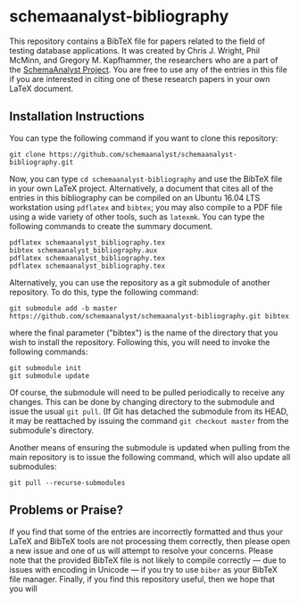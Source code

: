 # schemaanalyst-bibliography

This repository contains a BibTeX file for papers related to the field of
testing database applications. It was created by Chris J. Wright, Phil McMinn,
and Gregory M. Kapfhammer, the researchers who are a part of the [SchemaAnalyst
Project](http://www.schemaanalyst.org). You are free to use any of the entries
in this file if you are interested in citing one of these research papers in
your own LaTeX document.

## Installation Instructions

You can type the following command if you want to clone this repository:

```shell
git clone https://github.com/schemaanalyst/schemaanalyst-bibliography.git
```

Now, you can type `cd schemaanalyst-bibliography` and use the BibTeX file in
your own LaTeX project. Alternatively, a document that cites all of the entries
in this bibliography can be compiled on an Ubuntu 16.04 LTS workstation using
`pdflatex` and `bibtex`; you may also compile to a PDF file using a wide variety
of other tools, such as `latexmk`. You can type the following commands to create
the summary document.

```shell
pdflatex schemaanalyst_bibliography.tex
bibtex schemaanalyst_bibliography.aux
pdflatex schemaanalyst_bibliography.tex
pdflatex schemaanalyst_bibliography.tex
```

Alternatively, you can use the repository as a git submodule of another repository. To do this, type the following
command:

```shell
git submodule add -b master https://github.com/schemaanalyst/schemaanalyst-bibliography.git bibtex
```

where the final parameter ("bibtex") is the name of the directory that you wish to install the repository. Following
this, you will need to invoke the following commands:

```shell
git submodule init
git submodule update
```

Of course, the submodule will need to be pulled periodically to receive any changes. This can be done by changing
directory to the submodule and issue the usual ``git pull``. (If Git has detached the submodule from its HEAD, it
may be reattached by issuing the command ``git checkout master`` from the submodule's directory.

Another means of ensuring the submodule is updated when pulling from the main repository is to issue the following
command, which will also update all submodules:

```shell
git pull --recurse-submodules
```

## Problems or Praise?

If you find that some of the entries are incorrectly formatted and thus your LaTeX and BibTeX tools are not processing
them correctly, then please open a new issue and one of us will attempt to resolve your concerns.  Please note that the
provided BibTeX file is not likely to compile correctly &mdash; due to issues with encoding in Unicode &mdash; if you
try to use `biber` as your BibTeX file manager. Finally, if you find this repository useful, then we hope that you will
